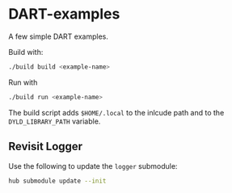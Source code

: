 # DART-examples

A few simple DART examples.

Build with:

```bash
./build build <example-name>
```

Run with

```bash
./build run <example-name>
```

The build script adds `$HOME/.local` to the inlcude path and to the `DYLD_LIBRARY_PATH` variable.

## Revisit Logger

Use the following to update the `logger` submodule:

```bash
hub submodule update --init
```
